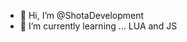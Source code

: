 - 👋 Hi, I’m @ShotaDevelopment
- 🌱 I’m currently learning ... LUA and JS
<!---
ShotaDevelopment/ShotaDevelopment is a ✨ special ✨ repository because its `README.md` (this file) appears on your GitHub profile.
You can click the Preview link to take a look at your changes.
--->

